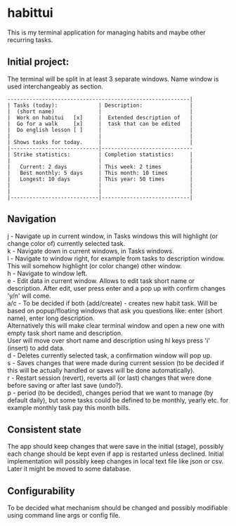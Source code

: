 # habittui
This is my terminal application for managing habits and maybe other recurring tasks.

## Initial project:
The terminal will be split in at least 3 separate windows. Name window is used interchangeably as section.
```
----------------------------------------------------------|
| Tasks (today):             | Description:               |
|  (short name)              |                            |
|  Work on habitui   [x]     |  Extended description of   |
|  Go for a walk     [x]     |  task that can be edited   |
|  Do english lesson [ ]     |                            |
|                            |                            |
| Shows tasks for today.     |                            |
|----------------------------|-----------------------------
| Strike statistics:         | Completion statistics:     |
|                            |                            |
|   Current: 2 days          | This week: 2 times         |
|   Best monthly: 5 days     | This month: 10 times       |
|   Longest: 10 days         | This year: 50 times        |
|                            |                            |
|                            |                            |
|----------------------------|----------------------------|
```
## Navigation
j - Navigate up in current window, in Tasks windows this will highlight (or change color of) currently selected task. <br>
k - Navigate down in current windows, in Tasks windows. <br>
l - Navigate to window right, for example from tasks to description window. This will somehow highlight (or color change) other window.  <br>
h - Navigate to window left. <br>
e - Edit data in current window. Allows to edit task short name or description.
        After edit, user press enter and a pop up with confirm changes 'y/n' will come. <br>
a/c - To be decided if both (add/create) - creates new habit task. Will be based on popup/floating windows that ask you questions
      like: enter (short name), enter long description. <br>
      Alternatively this will make clear terminal window and open a new one with empty task short name and description. <br>
      User will move over short name and description using hl keys press 'i' (insert) to add data.  <br>
d - Deletes currently selected task, a confirmation window will pop up. <br>
s - Saves changes that were made during current session (to be decided if this will be actually handled or saves will be done
automatically). <br>
r - Restart session (revert), reverts all (or last) changes that were done before saving or after last save (undo?). <br>
p - period (to be decided), changes period that we want to manage (by default daily), but some tasks could be defined to be 
monthly, yearly etc. for example monthly task pay this month bills. <br>
## Consistent state 
The app should keep changes that were save in the initial (stage), possibly each change should be kept even if app is restarted
unless declined. Initial implementation will possibly keep changes in local text file like json or csv. Later it might be moved
to some database.
## Configurability
To be decided what mechanism should be changed and possibly modifiable using command line args or config file.

